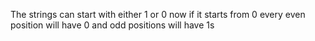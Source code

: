 The strings can start with either 1 or 0 now if it starts from 0 every even position will have 0 and odd positions will have 1s